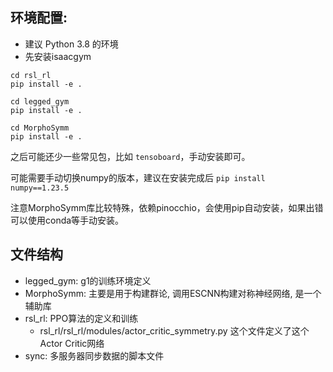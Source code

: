 
## 环境配置:

- 建议 Python 3.8 的环境
- 先安装isaacgym

```
cd rsl_rl
pip install -e .

cd legged_gym
pip install -e .

cd MorphoSymm
pip install -e .
```
之后可能还少一些常见包，比如 `tensoboard`，手动安装即可。

可能需要手动切换numpy的版本，建议在安装完成后
`pip install numpy==1.23.5`

注意MorphoSymm库比较特殊，依赖pinocchio，会使用pip自动安装，如果出错可以使用conda等手动安装。


## 文件结构
- legged_gym: g1的训练环境定义
- MorphoSymm: 主要是用于构建群论, 调用ESCNN构建对称神经网络, 是一个辅助库
- rsl_rl: PPO算法的定义和训练
    - rsl_rl/rsl_rl/modules/actor_critic_symmetry.py 这个文件定义了这个Actor Critic网络
- sync: 多服务器同步数据的脚本文件


